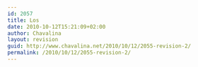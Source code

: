 ```yaml
---
id: 2057
title: Los
date: 2010-10-12T15:21:09+02:00
author: Chavalina
layout: revision
guid: http://www.chavalina.net/2010/10/12/2055-revision-2/
permalink: /2010/10/12/2055-revision-2/
---
```

